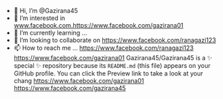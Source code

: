 - 👋 Hi, I’m @Gazirana45
- 👀 I’m interested in www.facebook.com.https://www.facebook.com/gazirana01
- 🌱 I’m currently learning ...
- 💞️ I’m looking to collaborate on https://www.facebook.com/ranagazi123 
- 📫 How to reach me ...
https://www.facebook.com/ranagazi123
https://www.facebook.com/gazirana01
Gazirana45/Gazirana45 is a ✨ special ✨ repository because its `README.md` (this file) appears on your GitHub profile.
You can click the Preview link to take a look at your chang
https://www.facebook.com/gazirana01
https://www.facebook.com/gazirana45

